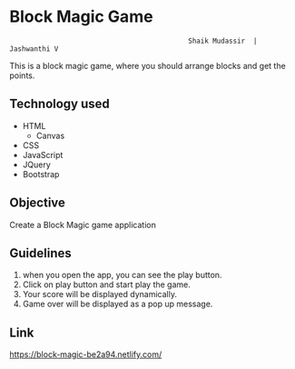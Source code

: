 # Block Magic Game
                                                Shaik Mudassir  | Jashwanthi V
This is a block magic game, where you should arrange blocks and get the points.

## Technology used
+ HTML
  * Canvas
+ CSS
+ JavaScript
+ JQuery
+ Bootstrap

## Objective
Create a Block Magic game application
## Guidelines
1. when you open the app, you can see the play button.
2. Click on play button and start play the game.
3. Your score will be displayed dynamically.
4. Game over will be displayed as a pop up message.
## Link
https://block-magic-be2a94.netlify.com/
